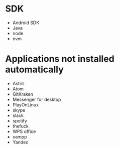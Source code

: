 # SDK
- Android SDK
- Java
- node
- nvm

# Applications not installed automatically
- Astrill
- Atom
- GitKraken
- Messenger for desktop
- PlayOnLinux
- skype
- slack
- spotify
- thefuck
- WPS office
- xampp
- Yandex
